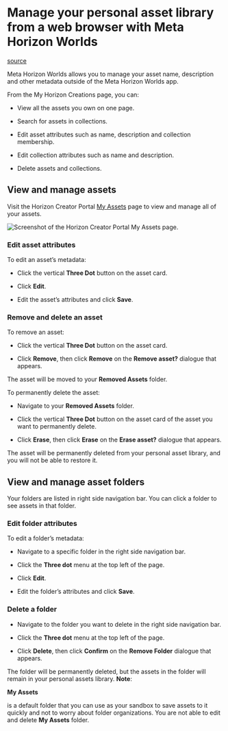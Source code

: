 # Manage your personal asset library from a web browser with Meta Horizon Worlds

[source](https://developers.meta.com/horizon-worlds/learn/documentation/vr-creation/getting-started/web-asset-library-horizon)

Meta Horizon Worlds allows you to manage your asset name, description and other metadata outside of the Meta Horizon Worlds app.

From the My Horizon Creations page, you can:

*   View all the assets you own on one page.

*   Search for assets in collections.

*   Edit asset attributes such as name, description and collection membership.

*   Edit collection attributes such as name and description.

*   Delete assets and collections.

## View and manage assets

Visit the Horizon Creator Portal [My Assets](https://horizon.meta.com/creator/assets/) page to view and manage all of your assets.

![Screenshot of the Horizon Creator Portal My Assets page.](https://scontent.flba1-1.fna.fbcdn.net/v/t39.2365-6/455105298_528588933012396_3326547981658678459_n.png?_nc_cat=104&ccb=1-7&_nc_sid=e280be&_nc_ohc=rNaXuWUpFP0Q7kNvwHEsj7p&_nc_oc=AdlDqn0Ta7prJOpPdbgFKpcO7m0V_dO4fVMBR2SB_bZBgMIJYsI3zQ-vHgVtRrcPVMU&_nc_zt=14&_nc_ht=scontent.flba1-1.fna&_nc_gid=xsnMk5y2IaXqdhZ_Z7wxRw&oh=00_AfS_UjEImpl3T-JyIfbL93PBXaKjHY5pdvc9KfrJ0fTfTg&oe=689BC055)

### Edit asset attributes

To edit an asset’s metadata:

*   Click the vertical **Three Dot** button on the asset card.

*   Click **Edit**.

*   Edit the asset’s attributes and click **Save**.

### Remove and delete an asset

To remove an asset:

*   Click the vertical **Three Dot** button on the asset card.

*   Click **Remove**, then click **Remove** on the **Remove asset?** dialogue that appears.

The asset will be moved to your **Removed Assets** folder.

To permanently delete the asset:

*   Navigate to your **Removed Assets** folder.

*   Click the vertical **Three Dot** button on the asset card of the asset you want to permanently delete.

*   Click **Erase**, then click **Erase** on the **Erase asset?** dialogue that appears.

The asset will be permanently deleted from your personal asset library, and you will not be able to restore it.

## View and manage asset folders

Your folders are listed in right side navigation bar. You can click a folder to see assets in that folder.

### Edit folder attributes

To edit a folder’s metadata:

*   Navigate to a specific folder in the right side navigation bar.

*   Click the **Three dot** menu at the top left of the page.

*   Click **Edit**.

*   Edit the folder’s attributes and click **Save**.

### Delete a folder

*   Navigate to the folder you want to delete in the right side navigation bar.

*   Click the **Three dot** menu at the top left of the page.

*   Click **Delete**, then click **Confirm** on the **Remove Folder** dialogue that appears.

The folder will be permanently deleted, but the assets in the folder will remain in your personal assets library. **Note**: 

**My Assets**

 is a default folder that you can use as your sandbox to save assets to it quickly and not to worry about folder organizations. You are not able to edit and delete **My Assets** folder.

 

 

 

 

 

 

 

 

 

 

 

 

 

 

 

 

 

 

 

 

 

 

 

 

 

 

 

 

 

 

 

 

 

 

 

 

 

 

 

 

 

 

 

 

 

 

 

 